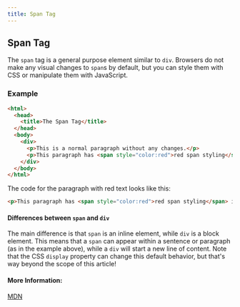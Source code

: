 ```yaml
---
title: Span Tag
---
```

## Span Tag

The `span` tag is a general purpose element similar to `div`. Browsers do not make any visual changes to `span`s by default, but you can style them with CSS or manipulate them with JavaScript.

### Example
```html
<html>
  <head>
    <title>The Span Tag</title>
  </head>
  <body>
    <div>
      <p>This is a normal paragraph without any changes.</p>
      <p>This paragraph has <span style="color:red">red span styling</span> inside it without affecting the rest of the document.</p>
    </div>
  </body>  
</html>
```

The code for the paragraph with red text looks like this:
```html
<p>This paragraph has <span style="color:red">red span styling</span> inside it without affecting the rest of the document.</p>
```

#### Differences between `span` and `div`
The main difference is that `span` is an inline element, while `div` is a block element. This means that a `span` can appear within a sentence or paragraph (as in the example above), while a `div` will start a new line of content. Note that the CSS `display` property can change this default behavior, but that's way beyond the scope of this article!

#### More Information:
<a href='https://developer.mozilla.org/en-US/docs/Web/HTML/Element/span' target='_blank' rel='nofollow'>MDN</a>
